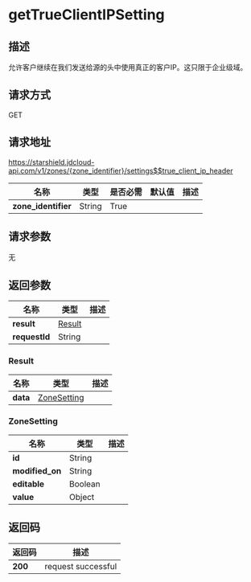 # getTrueClientIPSetting


## 描述
允许客户继续在我们发送给源的头中使用真正的客户IP。这只限于企业级域。

## 请求方式
GET

## 请求地址
https://starshield.jdcloud-api.com/v1/zones/{zone_identifier}/settings$$true_client_ip_header

|名称|类型|是否必需|默认值|描述|
|---|---|---|---|---|
|**zone_identifier**|String|True| | |

## 请求参数
无


## 返回参数
|名称|类型|描述|
|---|---|---|
|**result**|[Result](getTrueClientIPSetting#result)| |
|**requestId**|String| |

### <div id="result">Result</div>
|名称|类型|描述|
|---|---|---|
|**data**|[ZoneSetting](getTrueClientIPSetting#zonesetting)| |
### <div id="zonesetting">ZoneSetting</div>
|名称|类型|描述|
|---|---|---|
|**id**|String| |
|**modified_on**|String| |
|**editable**|Boolean| |
|**value**|Object| |

## 返回码
|返回码|描述|
|---|---|
|**200**|request successful|
